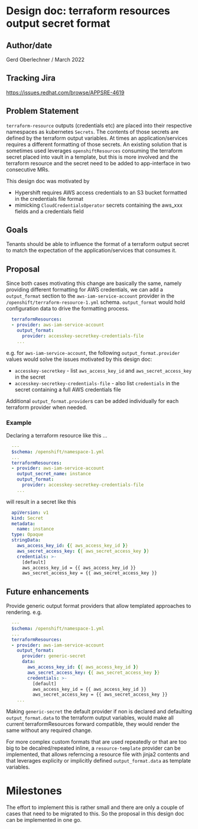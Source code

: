 # Design doc: terraform resources output secret format

## Author/date

Gerd Oberlechner / March 2022

## Tracking Jira
https://issues.redhat.com/browse/APPSRE-4619

## Problem Statement
`terraform-resource` outputs (credentials etc) are placed into their respective
namespaces as kubernetes `Secrets`. The contents of those secrets are defined
by the terraform output variables. At times an application/services requires
a different formatting of those secrets. An existing solution that is sometimes used
leverages `openshiftResources` consuming the terraform secret placed into vault
in a template, but this is more involved and the terraform resource and
the secret need to be added to app-interface in two consecutive MRs.

This design doc was motivated by
* Hypershift requires AWS access credentials to an S3 bucket formatted in the credentials file format
* mimicking `CloudCredentialsOperator` secrets containing the aws_xxx fields and a credentials field

## Goals
Tenants should be able to influence the format of a terraform output secret to
match the expectation of the application/services that consumes it.

## Proposal

Since both cases motivating this change are basically the same, namely providing different formatting for AWS credentials, we can add a `output_format` section to the `aws-iam-service-account` provider in the `/openshift/terraform-resource-1.yml` schema. `output_format` would hold
configuration data to drive the formatting process.

```yaml
  terraformResources:
  - provider: aws-iam-service-account
    output_format:
      provider: accesskey-secretkey-credentials-file
    ...
```

e.g. for `aws-iam-service-account`, the following `output_format.provider` values would solve
the issues motivated by this design doc:
* `accesskey-secretkey` - list `aws_access_key_id` and `aws_secret_access_key` in the secret
* `accesskey-secretkey-credentials-file` - also list `credentials` in the secret containing a full AWS credentials file

Additional `output_format.provider`s can be added individually for each terraform provider when needed.

### Example

Declaring a terraform resource like this ...

```yaml
  ---
  $schema: /openshift/namespace-1.yml
  ...
  terraformResources:
  - provider: aws-iam-service-account
    output_secret_name: instance
    output_format:
      provider: accesskey-secretkey-credentials-file
    ...
```

will result in a secret like this

```yaml
  apiVersion: v1
  kind: Secret
  metadata:
    name: instance
  type: Opaque
  stringData:
    aws_access_key_id: {{ aws_access_key_id }}
    aws_secret_access_key: {{ aws_secret_access_key }}
    credentials: >-
      [default]
      aws_access_key_id = {{ aws_access_key_id }}
      aws_secret_access_key = {{ aws_secret_access_key }}

```

## Future enhancements

Provide generic output format providers that allow templated approaches to rendering. e.g.

```yaml
  ---
  $schema: /openshift/namespace-1.yml
  ...
  terraformResources:
  - provider: aws-iam-service-account
    output_format:
      provider: generic-secret
      data:
        aws_access_key_id: {{ aws_access_key_id }}
        aws_secret_access_key: {{ aws_secret_access_key }}
        credentials: >-
          [default]
          aws_access_key_id = {{ aws_access_key_id }}
          aws_secret_access_key = {{ aws_secret_access_key }}
    ...
```

Making `generic-secret` the default provider if non is declared and defaulting `output_format.data` to the terraform
output variables, would make all current terraformResources forward compatible, they would render the same without
any required change.

For more complex custom formats that are used repeatedly or that are too big to be decalred/repeated inline,
a `resource-template` provider can be implemented, that allows referncing a resource file with jinja2 contents
and that leverages explicity or implicitly defined `output_format.data` as template variables.

# Milestones
The effort to implement this is rather small and there are only a couple of
cases that need to be migrated to this. So the proposal in this design doc
can be implemented in one go.
